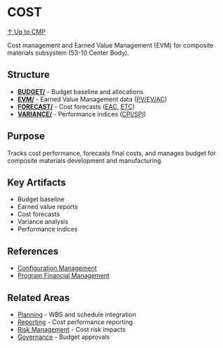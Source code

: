 # COST

[↑ Up to CMP](../README.md)

Cost management and Earned Value Management (EVM) for composite materials subsystem (53-10 Center Body).

## Structure

- **[BUDGET/](BUDGET/)** - Budget baseline and allocations
- **[EVM/](EVM/)** - Earned Value Management data ([PV/EV/AC](EVM/PV_EV_AC/))
- **[FORECAST/](FORECAST/)** - Cost forecasts ([EAC](FORECAST/EAC/), [ETC](FORECAST/ETC/))
- **[VARIANCE/](VARIANCE/)** - Performance indices ([CPI/SPI](VARIANCE/CPI_SPI/))

## Purpose

Tracks cost performance, forecasts final costs, and manages budget for composite materials development and manufacturing.

## Key Artifacts

- Budget baseline
- Earned value reports
- Cost forecasts
- Variance analysis
- Performance indices

## References

- [Configuration Management](../../../../../../../../../../00-CONFIG/RULES.md)
- [Program Financial Management](../../../../../../../../../../../00-PROGRAM/CONFIG_MGMT/)

## Related Areas

- [Planning](../PLANNING/) - WBS and schedule integration
- [Reporting](../REPORTING/) - Cost performance reporting
- [Risk Management](../RISK_OPP/) - Cost risk impacts
- [Governance](../GOVERNANCE/) - Budget approvals
